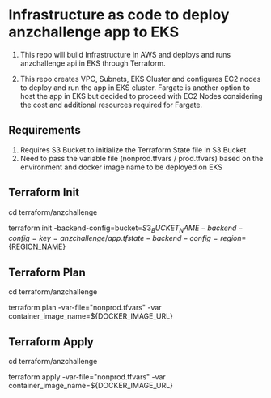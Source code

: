 Infrastructure as code to deploy anzchallenge app to EKS
=============

1. This repo will build Infrastructure in AWS and deploys and runs anzchallenge api in EKS through Terraform.

2. This repo creates VPC, Subnets, EKS Cluster and configures EC2 nodes to deploy and run the app in EKS cluster. Fargate is another option to host the app in EKS but decided to proceed with EC2 Nodes considering the cost and additional resources required for Fargate.

Requirements
---------

1. Requires S3 Bucket to initialize the Terraform State file in S3 Bucket
2. Need to pass the variable file (nonprod.tfvars / prod.tfvars) based on the environment and docker image name to be deployed on EKS

Terraform Init
------
cd terraform/anzchallenge

terraform init -backend-config=bucket=${S3_BUCKET_NAME} -backend-config=key=anzchallenge/app.tfstate -backend-config=region=${REGION_NAME}

Terraform Plan
-------
cd terraform/anzchallenge

terraform plan -var-file=\"nonprod.tfvars\" -var container_image_name=${DOCKER_IMAGE_URL}

Terraform Apply
-------
cd terraform/anzchallenge

terraform apply -var-file=\"nonprod.tfvars\" -var container_image_name=${DOCKER_IMAGE_URL}

